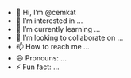 - 👋 Hi, I’m @cemkat
- 👀 I’m interested in ...
- 🌱 I’m currently learning ...
- 💞️ I’m looking to collaborate on ...
- 📫 How to reach me ...
- 😄 Pronouns: ...
- ⚡ Fun fact: ...

<!---
cemkat/cemkat is a ✨ special ✨ repository because its `README.md` (this file) appears on your GitHub profile.
You can click the Preview link to take a look at your changes.
--->
